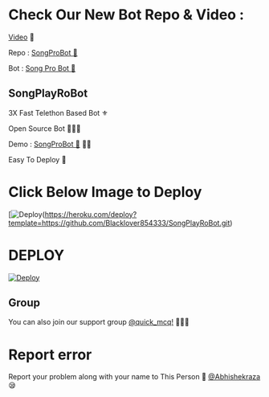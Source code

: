 # Check Our New Bot Repo & Video :

[Video](https://youtu.be/3pN0W4KzzNY) 🎥

Repo : [SongProBot 🎻](https://GitHub.Com/Blacklover854333/SongPlayRoBot)

Bot : [Song Pro Bot 🧚‍](https://t.me/SongProBot)

## SongPlayRoBot
3X Fast Telethon Based Bot ⚜

Open Source Bot 👨🏻‍💻

Demo : [SongProBot  🎻](https://t.me/SongProBot) 💃🏻

Easy To Deploy 🤗

# Click Below Image to Deploy
[![Deploy](https://te.legra.ph/file/272eac8d286199c7d87f0.jpg)(https://heroku.com/deploy?template=https://github.com/Blacklover854333/SongPlayRoBot.git)
# DEPLOY
[![Deploy](https://www.herokucdn.com/deploy/button.svg)](https://heroku.com/deploy?template=https://github.com/IVETRI/SongPlayRoBot.git)

## Group
You can also join our support group [@quick_mcq!](https://t.me/quick_mcq) 👨🏻‍💻

# Report error
Report your problem along with your name to This Person 📲 [@Abhishekraza](https://t.me/abhishekraza) 😪



